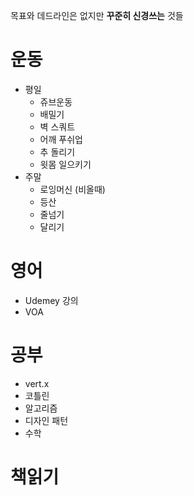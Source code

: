 목표와 데드라인은 없지만 **꾸준히 신경쓰는** 것들

# 운동
- 평일
	- 쥬브운동
	- 배밀기
	- 벽 스쿼트
	- 어깨 푸쉬업
	- 추 돌리기
	- 윗몸 일으키기
- 주말
	- 로잉머신 (비올때)
	- 등산
	- 줄넘기
	- 달리기
# 영어
- Udemey 강의
- VOA
# 공부
- vert.x
- 코틀린
- 알고리즘
- 디자인 패턴
- 수학
# 책읽기


